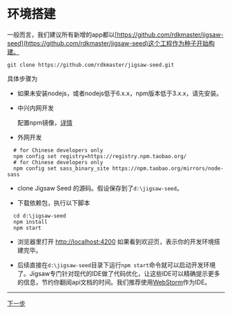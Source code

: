 # 环境搭建

一般而言，我们建议所有新增的app都以[https://github.com/rdkmaster/jigsaw-seed](https://github.com/rdkmaster/jigsaw-seed)这个工程作为种子开始构建。

```
git clone https://github.com/rdkmaster/jigsaw-seed.git
```

具体步骤为

* 如果未安装nodejs，或者nodejs低于6.x.x，npm版本低于3.x.x，请先安装。

* 中兴内网开发

   配置npm镜像，[详情](https://github.com/rdkmaster/jigsaw/blob/master/docs/how-to-use-npm-mirror-inside-of-zte/index.md)

* 外网开发
 
```
  # for Chinese developers only
  npm config set registry=https://registry.npm.taobao.org/
  # for Chinese developers only                 
  npm config set sass_binary_site https://npm.taobao.org/mirrors/node-sass 
```    

* clone Jigsaw Seed 的源码。假设保存到了`d:\jigsaw-seed`。

* 下载依赖包，执行以下脚本

```
  cd d:\jigsaw-seed                                           
  npm install
  npm start
```

* 浏览器里打开 [http://localhost:4200](http://localhost:4200/) 如果看到欢迎页，表示你的开发环境搭建完毕。

* 后续直接在`d:\jigsaw-seed`目录下运行`npm start`命令就可以启动开发环境了。Jigsaw专门针对现代的IDE做了代码优化，让这些IDE可以精确提示更多的信息，节约你翻阅api文档的时间。我们推荐使用[WebStorm](https://www.jetbrains.com/webstorm/)作为IDE。


---

[下一步](02-time.md)

